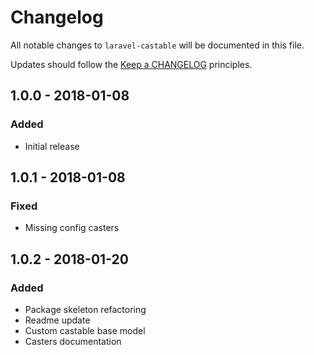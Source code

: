 # Changelog

All notable changes to `laravel-castable` will be documented in this file.

Updates should follow the [Keep a CHANGELOG](http://keepachangelog.com/) principles.

## 1.0.0 - 2018-01-08

### Added
- Initial release

## 1.0.1 - 2018-01-08

### Fixed
- Missing config casters

## 1.0.2 - 2018-01-20

### Added
- Package skeleton refactoring
- Readme update
- Custom castable base model
- Casters documentation
